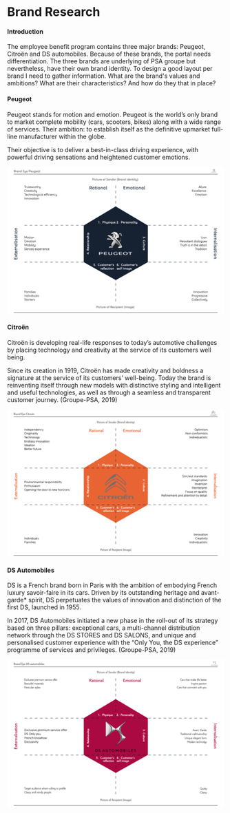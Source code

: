 # Brand Research

#### Introduction

The employee benefit program contains three major brands: Peugeot, Citroën and DS automobiles. Because of these brands, the portal needs differentiation. The three brands are underlying of PSA groupe but nevertheless, have their own brand identity. To design a good layout per brand I need to gather information. What are the brand's values and ambitions? What are their characteristics? And how do they that in place?

#### Peugeot

Peugeot stands for motion and emotion. Peugeot is the world’s only brand to market complete mobility \(cars, scooters, bikes\) along with a wide range of services. Their ambition: to establish itself as the definitive upmarket full-line manufacturer within the globe.

Their objective is to deliver a best-in-class driving experience, with powerful driving sensations and heightened customer emotions.

![Brand Eye Peugeot](../../.gitbook/assets/image%20%2822%29.png)

#### Citroën

Citroën is developing real-life responses to today’s automotive challenges by placing technology and creativity at the service of its customers well being.

Since its creation in 1919, Citroën has made creativity and boldness a signature at the service of its customers’ well-being. Today the brand is reinventing itself through new models with distinctive styling and intelligent and useful technologies, as well as through a seamless and transparent customer journey. \(Groupe-PSA, 2019\)

![Brand Eye Citro&#xEB;n](../../.gitbook/assets/image%20%287%29.png)

#### DS Automobiles

DS is a French brand born in Paris with the ambition of embodying French luxury savoir-faire in its cars. Driven by its outstanding heritage and avant-garde\* spirit, DS perpetuates the values of innovation and distinction of the first DS, launched in 1955.

In 2017, DS Automobiles initiated a new phase in the roll-out of its strategy based on three pillars: exceptional cars, a multi-channel distribution network through the DS STORES and DS SALONS, and unique and personalised customer experience with the “Only You, the DS experience” programme of services and privileges. \(Groupe-PSA, 2019\)

![Brand Eye DS Automobiles](../../.gitbook/assets/image%20%2832%29.png)




